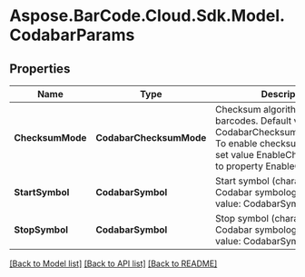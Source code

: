 # Aspose.BarCode.Cloud.Sdk.Model.CodabarParams
## Properties

Name | Type | Description | Notes
------------ | ------------- | ------------- | -------------
**ChecksumMode** | **CodabarChecksumMode** | Checksum algorithm for Codabar barcodes. Default value: CodabarChecksumMode.Mod16. To enable checksum calculation set value EnableChecksum.Yes to property EnableChecksum. | [optional] 
**StartSymbol** | **CodabarSymbol** | Start symbol (character) of Codabar symbology. Default value: CodabarSymbol.A | [optional] 
**StopSymbol** | **CodabarSymbol** | Stop symbol (character) of Codabar symbology. Default value: CodabarSymbol.A | [optional] 

[[Back to Model list]](../README.md#documentation-for-models) [[Back to API list]](../README.md#documentation-for-api-endpoints) [[Back to README]](../README.md)

